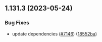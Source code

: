 ## 1.131.3 (2023-05-24)


### Bug Fixes

* update dependencies ([#7146](https://github.com/EddieHubCommunity/LinkFree/issues/7146)) ([18552ba](https://github.com/EddieHubCommunity/LinkFree/commit/18552ba54211af3abf3f6c95a882fddaedee555d))



